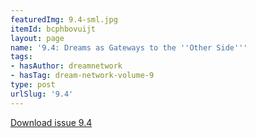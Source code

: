 ```yaml
---
featuredImg: 9.4-sml.jpg
itemId: bcphbovuijt
layout: page
name: '9.4: Dreams as Gateways to the ''Other Side'''
tags:
- hasAuthor: dreamnetwork
- hasTag: dream-network-volume-9
type: post
urlSlug: '9.4'
---
```

<a href="../files/pdfs/Volume_9/9.4-Dream-Network-Journal-Vol-9-No-4.pdf" download="">Download issue 9.4</a>